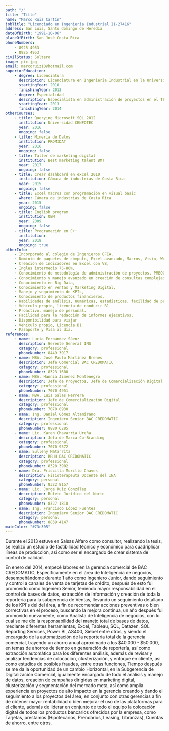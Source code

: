 ```yaml
---
path: "/"
title: "Title"
name: "Marco Ruiz Cartín"
jobTitle: "Licenciado en Ingeniería Industrial II-27416"
address: San Luis, Santo domingo de Heredia
dateOfBirth: "1991-10-06"
placeOfBirth: San José Costa Rica
phoneNumbers:
    - 8925 4953
    - 8925 4953
civilStatus: Soltero
image: pic.jpg
email: marcoruiz10@hotmail.com
superiorEducation:
    - degree: Licenciatura
      description: Licenciatura en Ingeniería Industrial en la Universidad Hispanoamericana
      startingYear: 2010
      finishingYear: 2013
    - degree: Especialidad
      description: Especialista en administración de proyectos en el TEC 
      startingYear: 2013
      finishingYear: 2014
otherCourses:
    - title: Querying Microsoft SQL 2012
      institution: Universidad CENFOTEC
      year: 2016
      ongoing: false
    - title: Minería de Datos
      institution: PROMIDAT
      year: 2016
      ongoing: false
    - title: Taller de marketing digital
      institution: Best marketing talent BMT
      year: 2017
      ongoing: false
    - title: Crear dashboard en excel 2010
      institution: Cámara de industrias de Costa Rica
      year: 2015
      ongoing: false
    - title: Excel macros con programación en visual basic
      where: Cámara de industrias de Costa Rica
      year: 2015
      ongoing: false
    - title: English program
      institution: OBM
      year: 2009
      ongoing: false
    - title: Programación en C++
      institution: 
      year: 2018
      ongoing: true
otherInfo:
    - Incorporado al colegio de Ingenieros CFIA.
    - Dominio de paquetes de cómputo, Excel avanzado, Macros, Visio, Word, Bizagi, Datazen, Tableau.
    - Creación de indicadores en Excel con VB,
    - Ingles intermedio 75-80%,
    - Conocimiento de metodología de administración de proyectos, PMBOOK, Herramientas de gestión de proyectos, conocimiento de iso 9001:2010.
    - Conocimiento y manejo avanzado en creación de consultas complejas en SQL, extracción y manejo de datos, manejo de SQL Reporting     - Services y PowerBi, As400 Qwery y Siebel,
    - Conocimiento en Big Data,
    - Conocimiento en ventas y Marketing Digital,
    - Manejo y seguimiento de KPIs,
    - Conocimiento de productos financieros,
    - Habilidades de análisis, numéricas, estadísticas, facilidad de palabra, capacidad de trabajar bajo presión,
    - Vehículo propio, licencia de conducir B1
    - Proactivo, manejo de personal.
    - Facilidad para la redacción de informes ejecutivos.
    - Disponibilidad para viajar
    - Vehículo propio, Licencia B1
    - Pasaporte y Visa al día.
references:
    - name: Lucia Fernández Sáenz
      description: Gerente General INS
      category: professional
      phoneNumber: 8449 3917
    - name: MBA. José Paulo Martínez Brenes
      description: Jefe Comercial BAC CREDOMATIC
      category: professional
      phoneNumber: 8323 1600
    - name: MBA. Hannia Jiménez Montenegro
      description: Jefe de Proyectos, Jefe de Comercialización Digital
      category: professional
      phoneNumber: 7070 4951
    - name: MBA. Luis Salas Herrera
      description: Jefe de Comercialización Digital
      category: professional
      phoneNumber: 7070 8930
    - name: Ing. Daniel Gómez Altamirano
      description: Ingeniero Senior BAC CREDOMATIC
      category: professional
      phoneNumber: 8880 6285
    - name: Lic. Karen Chavarria Ureña
      description: Jefa de Marca Co-Branding
      category: professional
      phoneNumber: 7070 9572
    - name: Eulleny Matarrita
      description: RRHH BAC CREDOMATIC
      category: professional
      phoneNumber: 8328 3902
    - name: Dra. Priscilla Murillo Chaves
      description: Fisioterapeuta Docente del INA
      category: personal
      phoneNumber: 8322 8157
    - name: Lic. Jorge Ruiz González
      description: Bufete Jurídico del Norte
      category: personal
      phoneNumber: 8327 1818
    - name: Ing. Francisco López Fuentes
      description: Ingeniero Senior BAC CREDOMATIC
      category: personal
      phoneNumber: 8839 4147
mainColor: "#73c305"
---
```

Durante el 2013 estuve en Salsas Alfaro como consultor, realizando la tesis, se realizó un estudio de factibilidad técnico y económico para cuadriplicar líneas de producción, así como ser el encargado de crear sistema de control de calidad.

En enero del 2014, empecé labores en la gerencia comercial de BAC CREDOMATIC, Específicamente en el área de Inteligencia de negocios, desempeñándome durante 1 año como Ingeniero Junior, dando seguimiento y control a canales de venta de tarjetas de crédito, después de esto fui promovido como Ingeniero Senior, teniendo mayor responsabilidad en el control de bases de datos, extracción de información y creación de toda la reportería para la subgerencia de Ventas, llevando un seguimiento detallado de los KPI´s del del área, a fin de recomendar acciones preventivas o bien correctivas en el proceso, buscando la mejora continua, un año después fui promovido nuevamente, como Analista de Inteligencia de negocios, con lo cual se me dio la responsabilidad del manejo total de bases de datos, mediante diferentes herramientas, Excel, Tableau, SQL, Datazen, SQL Reporting Services, Power BI, AS400, Siebel entre otros, y siendo el encargado de la automatización de la reporteria total de la gerencia comercial, trayendo un ahorro anual aproximado a los $40.000 - $50.000, en temas de ahorros de tiempo en generación de reportería, así como extracción automática para los diferentes análisis, además de revisar y analizar tendencias de colocación, clusterización, y enfoque en cliente, así como estudios de posibles fraudes, entre otras funciones, Tiempo después se me da la oportunidad de un cambio Horizontal, en la Subgerencia de Digitalización Comercial, igualmente encargado de todo el análisis y manejo de datos, creación de campañas dirigidas en marketing digital, clusterización y segmentación del mercado meta, así como amplia experiencia en proyectos de alto impacto en la gerencia creando y dando el seguimiento a los proyectos del área, en conjunto con otras gerencias a fin de obtener mayor rentabilidad o bien mejorar el uso de las plataformas para el cliente, además de liderar en conjunto de todo el equipo la colocación digital de todos los productos bancarios ofrecidos por la empresa, como Tarjetas, prestamos (Hipotecarios, Prendarios, Leasing, Libranzas), Cuentas de ahorro, entre otros.


